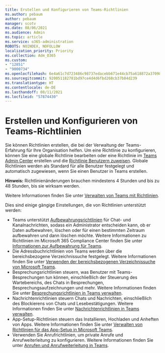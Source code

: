 ```yaml
---
title: Erstellen und Konfigurieren von Teams-Richtlinien
ms.author: pebaum
author: pebaum
manager: scotv
ms.date: 08/06/2021
ms.audience: Admin
ms.topic: article
ms.service: o365-administration
ROBOTS: NOINDEX, NOFOLLOW
localization_priority: Priority
ms.collection: Adm_O365
ms.custom:
- "12851"
- "9000734"
ms.openlocfilehash: 6e4a61c7d723486c98737edacebb671e44cb75a618872a37098642021aa70c38
ms.sourcegitcommit: 920051182781bd97ce4d4d6fbd268cb37b84d239
ms.translationtype: HT
ms.contentlocale: de-DE
ms.lasthandoff: 08/11/2021
ms.locfileid: "57874430"
---
```

# <a name="create-and-configure-teams-policies"></a>Erstellen und Konfigurieren von Teams-Richtlinien

Sie können Richtlinien erstellen, die bei der Verwaltung der Teams-Erfahrung für Ihre Organisation helfen. Um eine Richtlinie zu konfigurieren, können Sie eine globale Richtlinie bearbeiten oder eine Richtlinie im [Teams Admin Center](https://admin.microsoft.com/) erstellen und die [Richtlinie Benutzern zuweisen](https://docs.microsoft.com/microsoftteams/assign-policies). Globale Richtlinien werden als Standard für alle Benutzer festgelegt und automatisch zugewiesen, wenn Sie einen Benutzer in Teams erstellen.

**Hinweis:** Richtlinienänderungen brauchen mindestens 4 Stunden und bis zu 48 Stunden, bis sie wirksam werden. 

Weitere Informationen finden Sie unter [Verwalten von Teams mit Richtlinien](https://docs.microsoft.com/microsoftteams/manage-teams-with-policies).

Dies sind einige gängige Einstellungen, die von Richtlinien unterstützt werden:

- Teams unterstützt [Aufbewahrungsrichtlinien](https://docs.microsoft.com/microsoftteams/retention-policies) für Chat- und Kanalnachrichten, sodass ein Administrator entscheiden kann, ob er Daten aufbewahren, löschen oder für einen bestimmten Zeitraum aufbewahren und dann löschen möchte. Weitere Informationen zu Richtlinien im Microsoft 365 Compliance Center finden Sie unter [Informationen zur Aufbewahrung für Teams](https://docs.microsoft.com/microsoftteams/assign-policies).
- Die Adressbuchrichtlinien von Teams werden über die bereichsbezogene Verzeichnissuche festgelegt. Weitere Informationen finden Sie unter [Verwenden der bereichsbezogenen Verzeichnissuche von Microsoft Teams](https://docs.microsoft.com/MicrosoftTeams/teams-scoped-directory-search).
- Besprechungsrichtlinien steuern, was Benutzer mit Teams-Besprechungen tun können, einschließlich der Steuerung des Wartebereichs, des Chats in Besprechungen, Besprechungsaufzeichnungen und mehr. Weitere Informationen finden Sie unter [Besprechungsrichtlinien in Teams verwalten](https://docs.microsoft.com/microsoftteams/meeting-policies-in-teams).
- Nachrichtenrichtlinien steuern Chats und Nachrichten, einschließlich des Blockierens von Chats und Lesebestätigungen. Weitere Informationen finden Sie unter [Nachrichtenrichtlinien in Teams verwalten](https://docs.microsoft.com/microsoftteams/messaging-policies-in-teams).
- App-Setup-Richtlinien steuern das Installieren, Hochladen und Anheften von Apps. Weitere Informationen finden Sie unter [Verwalten von Richtlinien für das App-Setup in Microsoft Teams](https://docs.microsoft.com/MicrosoftTeams/teams-app-setup-policies).
- Verwenden Sie Anrufrichtlinien, um private Anrufe und Anrufweiterleitung zu konfigurieren. Weitere Informationen finden Sie unter [Anrufen und Anrufweiterleitung in Teams](https://docs.microsoft.com/MicrosoftTeams/teams-calling-policy).

